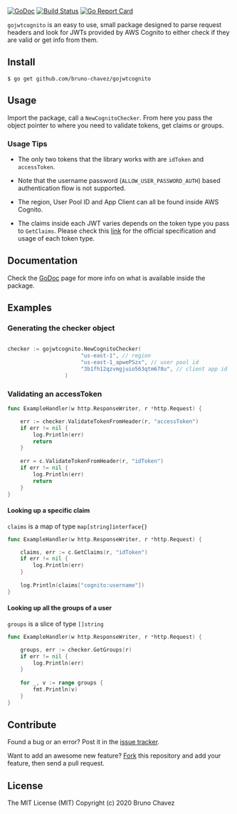 [![GoDoc](https://godoc.org/github.com/bruno-chavez/gojwtcognito?status.svg)](https://godoc.org/github.com/bruno-chavez/gojwtcognito)
[![Build Status](https://travis-ci.org/bruno-chavez/gojwtcognito.svg?branch=master)](https://travis-ci.org/bruno-chavez/gojwtcognito)
[![Go Report Card](https://goreportcard.com/badge/github.com/bruno-chavez/gojwtcognito)](https://goreportcard.com/report/github.com/bruno-chavez/gojwtcognito)

`gojwtcognito` is an easy to use, small package 
designed to parse request headers
and look for JWTs provided by AWS Cognito 
to either check if they are valid or get info from them.

##  Install

```
$ go get github.com/bruno-chavez/gojwtcognito
```

## Usage

Import the package, call a `NewCognitoChecker`.
From here you pass the object pointer to where you need to
validate tokens, get claims or groups.

### Usage Tips 

+ The only two tokens that the library works with are `idToken` and `accessToken`.

+ Note that the username password (`ALLOW_USER_PASSWORD_AUTH`)
 based authentication flow is not supported.

+ The region, User Pool ID and App Client 
can all be found inside AWS Cognito.

+ The claims inside each JWT varies depends on the token type
you pass to `GetClaims`. Please check this [link](https://docs.aws.amazon.com/cognito/latest/developerguide/amazon-cognito-user-pools-using-tokens-with-identity-providers.html) 
for the official specification and usage of each token type.

## Documentation

Check the [GoDoc](https://godoc.org/github.com/bruno-chavez/gojwtcognito)
page for more info on what is available inside the package.

## Examples

### Generating the checker object
```go

checker := gojwtcognito.NewCognitoChecker(
                       "us-east-1", // region
                       "us-east-1_apwePSzx", // user pool id
                       "3b1fh12qzvmgjuio563qtm678u", // client app id
                  )
```

### Validating an accessToken
```go
func ExampleHandler(w http.ResponseWriter, r *http.Request) {

    err := checker.ValidateTokenFromHeader(r, "accessToken")
    if err != nil {
        log.Println(err)
        return
    }
    
    err = c.ValidateTokenFromHeader(r, "idToken")
    if err != nil {
        log.Println(err)
        return
    }
}
```

#### Looking up a specific claim
`claims` is a map of type `map[string]interface{}`
```go
func ExampleHandler(w http.ResponseWriter, r *http.Request) {

    claims, err := c.GetClaims(r, "idToken")
    if err != nil {
        log.Println(err)
    }
    
    log.Println(claims["cognito:username"])
}
```

#### Looking up all the groups of a user
`groups` is a slice of type `[]string`
```go
func ExampleHandler(w http.ResponseWriter, r *http.Request) {

    groups, err := checker.GetGroups(r)
    if err != nil {
        log.Println(err)
    }
    
    for _, v := range groups {
        fmt.Println(v)
    }
}
```
 

## Contribute

Found a bug or an error? Post it in the 
[issue tracker](https://github.com/bruno-chavez/gojwtcognito/issues).

Want to add an awesome new feature? 
[Fork](https://github.com/bruno-chavez/gojwtcognito/fork) 
this repository and add your feature, then send a pull request.

## License
The MIT License (MIT)
Copyright (c) 2020 Bruno Chavez
